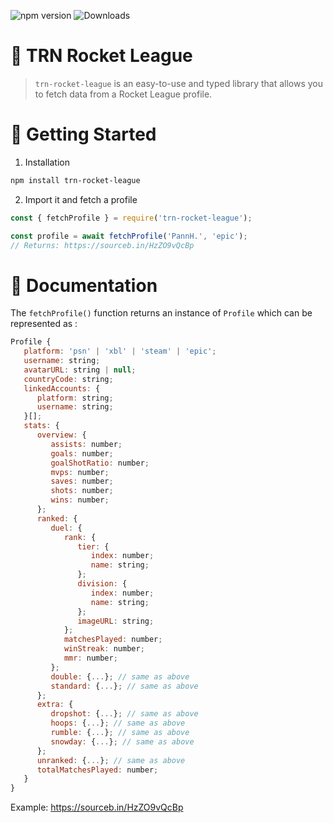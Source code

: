 ![npm version](https://img.shields.io/npm/v/trn-rocket-league?color=c80000&label=npm%20version) ![Downloads](https://img.shields.io/npm/dt/trn-rocket-league?label=Downloads)

# 🚗 TRN Rocket League
> `trn-rocket-league` is an easy-to-use and typed library that allows you to fetch data from a Rocket League profile.

# 🔰 Getting Started
1. Installation
```bash
npm install trn-rocket-league
```

2. Import it and fetch a profile
```js
const { fetchProfile } = require('trn-rocket-league');

const profile = await fetchProfile('PannH.', 'epic');
// Returns: https://sourceb.in/HzZO9vQcBp
```

# 📖 Documentation
The `fetchProfile()` function returns an instance of `Profile` which can be represented as :
```js
Profile {
   platform: 'psn' | 'xbl' | 'steam' | 'epic';
   username: string;
   avatarURL: string | null;
   countryCode: string;
   linkedAccounts: {
      platform: string;
      username: string;
   }[];
   stats: {
      overview: {
         assists: number;
         goals: number;
         goalShotRatio: number;
         mvps: number;
         saves: number;
         shots: number;
         wins: number;
      };
      ranked: {
         duel: {
            rank: {
               tier: {
                  index: number;
                  name: string;
               };
               division: {
                  index: number;
                  name: string;
               };
               imageURL: string;
            };
            matchesPlayed: number;
            winStreak: number;
            mmr: number;
         };
         double: {...}; // same as above
         standard: {...}; // same as above
      };
      extra: {
         dropshot: {...}; // same as above
         hoops: {...}; // same as above
         rumble: {...}; // same as above
         snowday: {...}; // same as above
      };
      unranked: {...}; // same as above
      totalMatchesPlayed: number;
   }
}
```
Example: https://sourceb.in/HzZO9vQcBp